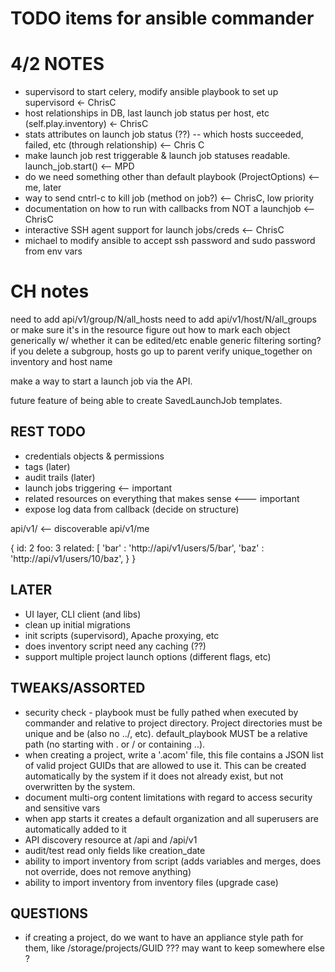 TODO items for ansible commander
================================

4/2 NOTES
=========
* supervisord to start celery, modify ansible playbook to set up supervisord <- ChrisC
* host relationships in DB, last launch job status per host, etc (self.play.inventory) <- ChrisC
* stats attributes on launch job status (??) -- which hosts succeeded, failed, etc (through relationship) <-- Chris C
* make launch job rest triggerable & launch job statuses readable.  launch_job.start() <-- MPD
* do we need something other than default playbook (ProjectOptions) <-- me, later
* way to send cntrl-c to kill job (method on job?) <-- ChrisC, low priority 
* documentation on how to run with callbacks from NOT a launchjob <-- ChrisC
* interactive SSH agent support for launch jobs/creds <-- ChrisC
* michael to modify ansible to accept ssh password and sudo password from env vars

CH notes
========
need to add api/v1/group/N/all_hosts
need to add api/v1/host/N/all_groups or make sure it's in the resource
figure out how to mark each object generically w/ whether it can be edited/etc
enable generic filtering
sorting?
if you delete a subgroup, hosts go up to parent
verify unique_together on inventory and host name

make a way to start a launch job via the API.

future feature of being able to create SavedLaunchJob templates.

REST TODO
---------
* credentials objects & permissions
* tags (later)
* audit trails (later)
* launch jobs triggering <-- important
* related resources on everything that makes sense <--- important
* expose log data from callback (decide on structure)


api/v1/     <-- discoverable
api/v1/me   

{
   id: 2
   foo: 3
   related: [
     'bar' : 'http://api/v1/users/5/bar',
     'baz' : 'http://api/v1/users/10/baz',
   }
}

LATER
-----

* UI layer, CLI client (and libs)
* clean up initial migrations
* init scripts (supervisord), Apache proxying, etc
* does inventory script need any caching (??)
* support multiple project launch options (different flags, etc)


TWEAKS/ASSORTED
---------------

* security check - playbook must be fully pathed when executed by commander and relative to project
directory.  Project directories must be unique and be (also no ../, etc).  default_playbook MUST be a relative path (no starting with . or / or containing ..).
* when creating a project, write a '.acom' file, this file contains a JSON list of valid project GUIDs that are allowed to use it.  This can be created automatically by the system if it does not already exist, but not overwritten by the system.
* document multi-org content limitations with regard to access security and sensitive vars
* when app starts it creates a default organization and all superusers are automatically added to it
* API discovery resource at /api and /api/v1
* audit/test read only fields like creation_date
* ability to import inventory from script (adds variables and merges, does not override, does not remove anything)
* ability to import inventory from inventory files (upgrade case)

QUESTIONS
---------

* if creating a project, do we want to have an appliance style path for them, like
  /storage/projects/GUID ??? may want to keep somewhere else ?

